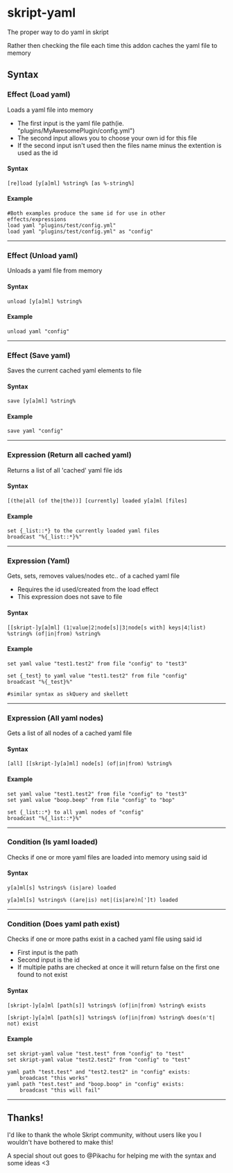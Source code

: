 # skript-yaml
The proper way to do yaml in skript

Rather then checking the file each time this addon caches the yaml file to memory

## Syntax


### Effect (Load yaml)
Loads a yaml file into memory
  - The first input is the yaml file path(ie. "plugins/MyAwesomePlugin/config.yml")
  - The second input allows you to choose your own id for this file
  - If the second input isn't used then the files name minus the extention is used as the id

#### Syntax

`[re]load [y[a]ml] %string% [as %-string%]`

#### Example

```
#Both examples produce the same id for use in other effects/expressions
load yaml "plugins/test/config.yml"
load yaml "plugins/test/config.yml" as "config"
```

---

### Effect (Unload yaml)
Unloads a yaml file from memory

#### Syntax

`unload [y[a]ml] %string%`

#### Example

```
unload yaml "config"
```
---

### Effect (Save yaml)
Saves the current cached yaml elements to file

#### Syntax

`save [y[a]ml] %string%`

#### Example

```
save yaml "config"
```
---

### Expression (Return all cached yaml)
Returns a list of all 'cached' yaml file ids

#### Syntax

`[(the|all (of the|the))] [currently] loaded y[a]ml [files]`

#### Example

```
set {_list::*} to the currently loaded yaml files
broadcast "%{_list::*}%"
```
---

### Expression (Yaml)
Gets, sets, removes values/nodes etc.. of a cached yaml file
  - Requires the id used/created from the load effect
  - This expression does not save to file

#### Syntax

`[[skript-]y[a]ml] (1¦value|2¦node[s]|3¦node[s with] keys|4¦list) %string% (of|in|from) %string%`

#### Example

```
set yaml value "test1.test2" from file "config" to "test3"

set {_test} to yaml value "test1.test2" from file "config"
broadcast "%{_test}%"

#similar syntax as skQuery and skellett
```
---

### Expression (All yaml nodes)
Gets a list of all nodes of a cached yaml file

#### Syntax

`[all] [[skript-]y[a]ml] node[s] (of|in|from) %string%`

#### Example

```
set yaml value "test1.test2" from file "config" to "test3"
set yaml value "boop.beep" from file "config" to "bop"

set {_list::*} to all yaml nodes of "config"
broadcast "%{_list::*}%"

```
---

### Condition (Is yaml loaded)
Checks if one or more yaml files are loaded into memory using said id

#### Syntax

`y[a]ml[s] %strings% (is|are) loaded`

`y[a]ml[s] %strings% ((are|is) not|(is|are)n[']t) loaded`

---

### Condition (Does yaml path exist)
Checks if one or more paths exist in a cached yaml file using said id
  - First input is the path
  - Second input is the id
  - If multiple paths are checked at once it will return false on the first one found to not exist

#### Syntax

`[skript-]y[a]ml [path[s]] %strings% (of|in|from) %string% exists`

`[skript-]y[a]ml [path[s]] %strings% (of|in|from) %string% does(n't| not) exist`

#### Example

```
set skript-yaml value "test.test" from "config" to "test"
set skript-yaml value "test2.test2" from "config" to "test"

yaml path "test.test" and "test2.test2" in "config" exists:
    broadcast "this works"
yaml path "test.test" and "boop.boop" in "config" exists:
    broadcast "this will fail"
```
---

## Thanks!
I'd like to thank the whole Skript community, without users like you I wouldn't have bothered to make this!

A special shout out goes to @Pikachu for helping me with the syntax and some ideas <3
